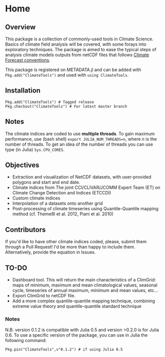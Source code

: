 # Home

## Overview

This package is a collection of commonly-used tools in Climate Science. Basics of climate field analysis will be covered, with some forays into exploratory techniques. The package is aimed to ease the typical steps of analysis climate models outputs from netCDF files that follows [Climate Forecast conventions](http://cfconventions.org/).

This package is registered on METADATA.jl and can be added with `Pkg.add("ClimateTools")` and used with `using ClimateTools`.

## Installation

```julia-repl
Pkg.add("ClimateTools") # Tagged release
Pkg.checkout("ClimateTools") # For latest master branch
```

## Notes

The climate indices are coded to use **multiple threads**. To gain maximum performance, use (bash shell) `export JULIA_NUM_THREADS=n`, where _n_ is the number of threads. To get an idea of the number of threads you can use type (in Julia) `Sys.CPU_CORES`.

## Objectives

* Extraction and visualization of NetCDF datasets, with user-provided polygons and start and end date.
* Climate indices from The joint CCl/CLIVAR/JCOMM Expert Team (ET) on Climate Change Detection and Indices (ETCCDI)
* Custom climate indices
* Interpolation of a datasets onto another grid
* Post-processing of climate timeseries using Quantile-Quantile mapping method (cf. Themeßl et al. 2012, Piani et al. 2010)


## Contributors

If you'd like to have other climate indices coded, please, submit them through a Pull Request! I'd be more than happy to include them. Alternatively, provide the equation in Issues.

## TO-DO

* Dashboard tool. This will return the main characteristics of a ClimGrid: maps of minimum, maximum and mean climatological values, seasonal cycle, timeseries of annual maximum, minimum and mean values, etc...
* Export ClimGrid to netCDF file.
* Add a more complex quantile-quantile mapping technique, combining extreme value theory and quantile-quantile standard technique

### Notes

N.B. version 0.1.2 is compatible with Julia 0.5 and version >0.2.0 is for Julia 0.6. To use a specific version of the package, you can use in Julia the following command:

```julia-repl
Pkg.pin("ClimateTools",v"0.1.2") # if using Julia 0.5
```

